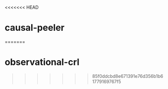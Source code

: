 <<<<<<< HEAD
# causal-peeler
=======
# observational-crl
>>>>>>> 85f0ddcbd8e671391e76d356b1b61779169767f5
